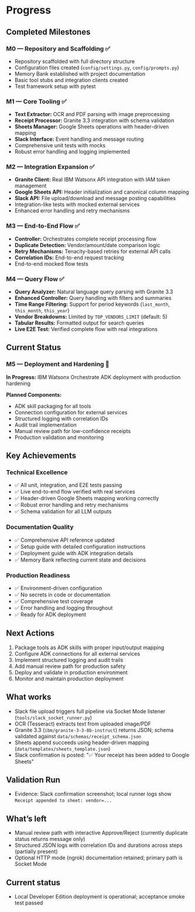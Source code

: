 # Progress

## Completed Milestones

### M0 — Repository and Scaffolding ✅
- Repository scaffolded with full directory structure
- Configuration files created (`config/settings.py`, `config/prompts.py`)
- Memory Bank established with project documentation
- Basic tool stubs and integration clients created
- Test framework setup with pytest

### M1 — Core Tooling ✅
- **Text Extractor:** OCR and PDF parsing with image preprocessing
- **Receipt Processor:** Granite 3.3 integration with schema validation
- **Sheets Manager:** Google Sheets operations with header-driven mapping
- **Slack Interface:** Event handling and message routing
- Comprehensive unit tests with mocks
- Robust error handling and logging implemented

### M2 — Integration Expansion ✅
- **Granite Client:** Real IBM Watsonx API integration with IAM token management
- **Google Sheets API:** Header initialization and canonical column mapping
- **Slack API:** File upload/download and message posting capabilities
- Integration-like tests with mocked external services
- Enhanced error handling and retry mechanisms

### M3 — End-to-End Flow ✅
- **Controller:** Orchestrates complete receipt processing flow
- **Duplicate Detection:** Vendor/amount/date comparison logic
- **Retry Mechanisms:** Tenacity-based retries for external API calls
- **Correlation IDs:** End-to-end request tracking
- End-to-end mocked flow tests

### M4 — Query Flow ✅
- **Query Analyzer:** Natural language query parsing with Granite 3.3
- **Enhanced Controller:** Query handling with filters and summaries
- **Time Range Filtering:** Support for period keywords (`last_month`, `this_month`, `this_year`)
- **Vendor Breakdowns:** Limited by `TOP_VENDORS_LIMIT` (default: 5)
- **Tabular Results:** Formatted output for search queries
- **Live E2E Test:** Verified complete flow with real integrations

## Current Status

### M5 — Deployment and Hardening 🔄
**In Progress:** IBM Watsonx Orchestrate ADK deployment with production hardening

**Planned Components:**
- ADK skill packaging for all tools
- Connection configuration for external services
- Structured logging with correlation IDs
- Audit trail implementation
- Manual review path for low-confidence receipts
- Production validation and monitoring

## Key Achievements

### Technical Excellence
- ✅ All unit, integration, and E2E tests passing
- ✅ Live end-to-end flow verified with real services
- ✅ Header-driven Google Sheets mapping working correctly
- ✅ Robust error handling and retry mechanisms
- ✅ Schema validation for all LLM outputs

### Documentation Quality
- ✅ Comprehensive API reference updated
- ✅ Setup guide with detailed configuration instructions
- ✅ Deployment guide with ADK integration details
- ✅ Memory Bank reflecting current state and decisions

### Production Readiness
- ✅ Environment-driven configuration
- ✅ No secrets in code or documentation
- ✅ Comprehensive test coverage
- ✅ Error handling and logging throughout
- ✅ Ready for ADK deployment

## Next Actions
1. Package tools as ADK skills with proper input/output mapping
2. Configure ADK connections for all external services
3. Implement structured logging and audit trails
4. Add manual review path for production safety
5. Deploy and validate in production environment
6. Monitor and maintain production deployment 

## What works
- Slack file upload triggers full pipeline via Socket Mode listener (`tools/slack_socket_runner.py`)
- OCR (Tesseract) extracts text from uploaded image/PDF
- Granite 3.3 (`ibm/granite-3-3-8b-instruct`) returns JSON; schema validated against `data/schemas/receipt_schema.json`
- Sheets append succeeds using header-driven mapping (`data/templates/sheets_template.json`)
- Slack confirmation is posted: "✅ Your receipt has been added to Google Sheets"

## Validation Run
- Evidence: Slack confirmation screenshot; local runner logs show `Receipt appended to sheet: vendor=...`

## What’s left
- Manual review path with interactive Approve/Reject (currently duplicate status returns message only)
- Structured JSON logs with correlation IDs and durations across steps (partially present)
- Optional HTTP mode (ngrok) documentation retained; primary path is Socket Mode

## Current status
- Local Developer Edition deployment is operational; acceptance smoke test passed 